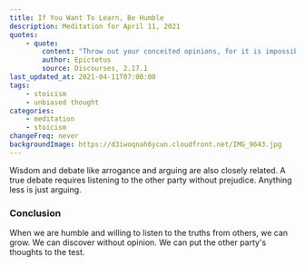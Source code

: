 ```yaml
---
title: If You Want To Learn, Be Humble
description: Meditation for April 11, 2021
quotes:
    - quote:
        content: "Throw out your conceited opinions, for it is impossible for a person to begin to learn what he thinks he already knows."
        author: Epictetus
        source: Discourses, 2.17.1
last_updated_at: 2021-04-11T07:00:00
tags:
    - stoicism
    - unbiased thought
categories:
    - meditation
    - stoicism
changeFreq: never
backgroundImage: https://d3iwoqnah6ycun.cloudfront.net/IMG_9643.jpg
---
```


Wisdom and debate like arrogance and arguing are also closely related. A true debate requires listening to the other 
party without prejudice. Anything less is just arguing.

### Conclusion

When we are humble and willing to listen to the truths from others, we can grow. We can discover without opinion. We can 
put the other party's thoughts to the test.
